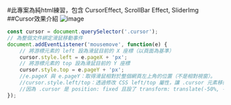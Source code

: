 #此專案為純html練習，包含 CursorEffect, ScrollBar Effect, SliderImg
##Cursor效果介紹
![image](https://github.com/MickyC110181137/Index/blob/main/video/Cursor.gif)
```javascript
const cursor = document.querySelector('.cursor');
// 為整個文件綁定滑鼠移動事件
document.addEventListener('mousemove', function(e) {
    // 將游標元素的 left 設為滑鼠目前的 X 座標（以頁面為基準）
    cursor.style.left = e.pageX + 'px';
    // 將游標元素的 top 設為滑鼠目前的 Y 座標
    cursor.style.top = e.pageY + 'px';
    //e.pageX 與 e.pageY：取得滑鼠相對於整個網頁左上角的位置（不是相對視窗）。  
    //cursor.style.left/top：透過修改 CSS left/top 屬性，讓 .cursor 元素移動到滑鼠位置。  
    //因為 .cursor 是 position: fixed 且設了 transform: translate(-50%, -50%)，所以游標會自動以中心點對齊滑鼠。  
});

